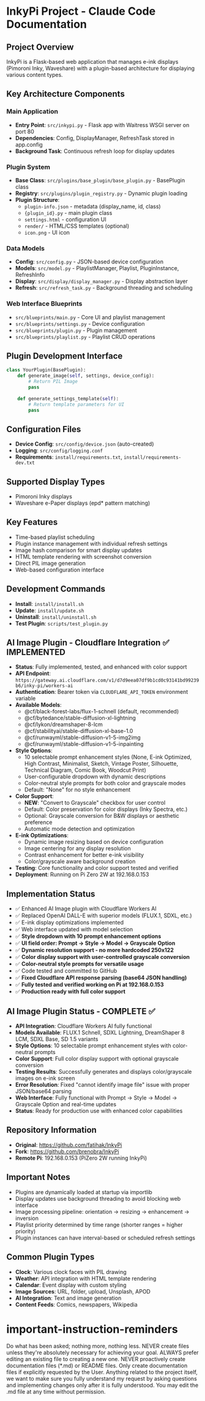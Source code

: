 # InkyPi Project - Claude Code Documentation

## Project Overview
InkyPi is a Flask-based web application that manages e-ink displays (Pimoroni Inky, Waveshare) with a plugin-based architecture for displaying various content types.

## Key Architecture Components

### Main Application
- **Entry Point**: `src/inkypi.py` - Flask app with Waitress WSGI server on port 80
- **Dependencies**: Config, DisplayManager, RefreshTask stored in app.config
- **Background Task**: Continuous refresh loop for display updates

### Plugin System
- **Base Class**: `src/plugins/base_plugin/base_plugin.py` - BasePlugin class
- **Registry**: `src/plugins/plugin_registry.py` - Dynamic plugin loading
- **Plugin Structure**:
  - `plugin-info.json` - metadata (display_name, id, class)
  - `{plugin_id}.py` - main plugin class  
  - `settings.html` - configuration UI
  - `render/` - HTML/CSS templates (optional)
  - `icon.png` - UI icon

### Data Models
- **Config**: `src/config.py` - JSON-based device configuration
- **Models**: `src/model.py` - PlaylistManager, Playlist, PluginInstance, RefreshInfo
- **Display**: `src/display/display_manager.py` - Display abstraction layer
- **Refresh**: `src/refresh_task.py` - Background threading and scheduling

### Web Interface Blueprints
- `src/blueprints/main.py` - Core UI and playlist management
- `src/blueprints/settings.py` - Device configuration  
- `src/blueprints/plugin.py` - Plugin management
- `src/blueprints/playlist.py` - Playlist CRUD operations

## Plugin Development Interface
```python
class YourPlugin(BasePlugin):
    def generate_image(self, settings, device_config):
        # Return PIL Image
        pass
    
    def generate_settings_template(self):
        # Return template parameters for UI
        pass
```

## Configuration Files
- **Device Config**: `src/config/device.json` (auto-created)
- **Logging**: `src/config/logging.conf`
- **Requirements**: `install/requirements.txt`, `install/requirements-dev.txt`

## Supported Display Types
- Pimoroni Inky displays
- Waveshare e-Paper displays (epd* pattern matching)

## Key Features
- Time-based playlist scheduling
- Plugin instance management with individual refresh settings
- Image hash comparison for smart display updates
- HTML template rendering with screenshot conversion
- Direct PIL image generation
- Web-based configuration interface

## Development Commands
- **Install**: `install/install.sh`
- **Update**: `install/update.sh`  
- **Uninstall**: `install/uninstall.sh`
- **Test Plugin**: `scripts/test_plugin.py`

## AI Image Plugin - Cloudflare Integration ✅ IMPLEMENTED
- **Status**: Fully implemented, tested, and enhanced with color support
- **API Endpoint**: `https://gateway.ai.cloudflare.com/v1/d7d9eea07df9b1cd0c93141bd99239b6/inky-pi/workers-ai`
- **Authentication**: Bearer token via `CLOUDFLARE_API_TOKEN` environment variable
- **Available Models**:
  - @cf/black-forest-labs/flux-1-schnell (default, recommended)
  - @cf/bytedance/stable-diffusion-xl-lightning
  - @cf/lykon/dreamshaper-8-lcm
  - @cf/stabilityai/stable-diffusion-xl-base-1.0
  - @cf/runwayml/stable-diffusion-v1-5-img2img
  - @cf/runwayml/stable-diffusion-v1-5-inpainting
- **Style Options**: 
  - 10 selectable prompt enhancement styles (None, E-ink Optimized, High Contrast, Minimalist, Sketch, Vintage Poster, Silhouette, Technical Diagram, Comic Book, Woodcut Print)
  - User-configurable dropdown with dynamic descriptions
  - Color-neutral style prompts for both color and grayscale modes
  - Default: "None" for no style enhancement
- **Color Support**: 
  - **NEW**: "Convert to Grayscale" checkbox for user control
  - Default: Color preservation for color displays (Inky Spectra, etc.)
  - Optional: Grayscale conversion for B&W displays or aesthetic preference
  - Automatic mode detection and optimization
- **E-ink Optimizations**: 
  - Dynamic image resizing based on device configuration
  - Image centering for any display resolution
  - Contrast enhancement for better e-ink visibility
  - Color/grayscale aware background creation
- **Testing**: Core functionality and color support tested and verified
- **Deployment**: Running on Pi Zero 2W at 192.168.0.153

## Implementation Status
- ✅ Enhanced AI Image plugin with Cloudflare Workers AI
- ✅ Replaced OpenAI DALL-E with superior models (FLUX.1, SDXL, etc.)
- ✅ E-ink display optimizations implemented
- ✅ Web interface updated with model selection
- ✅ **Style dropdown with 10 prompt enhancement options**
- ✅ **UI field order: Prompt → Style → Model → Grayscale Option**
- ✅ **Dynamic resolution support - no more hardcoded 250x122**
- ✅ **Color display support with user-controlled grayscale conversion**
- ✅ **Color-neutral style prompts for versatile usage**
- ✅ Code tested and committed to GitHub
- ✅ **Fixed Cloudflare API response parsing (base64 JSON handling)**
- ✅ **Fully tested and verified working on Pi at 192.168.0.153**
- ✅ **Production ready with full color support**

## AI Image Plugin Status - COMPLETE ✅
- **API Integration**: Cloudflare Workers AI fully functional
- **Models Available**: FLUX.1 Schnell, SDXL Lightning, DreamShaper 8 LCM, SDXL Base, SD 1.5 variants
- **Style Options**: 10 selectable prompt enhancement styles with color-neutral prompts
- **Color Support**: Full color display support with optional grayscale conversion
- **Testing Results**: Successfully generates and displays color/grayscale images on e-ink screen
- **Error Resolution**: Fixed "cannot identify image file" issue with proper JSON/base64 parsing
- **Web Interface**: Fully functional with Prompt → Style → Model → Grayscale Option and real-time updates
- **Status**: Ready for production use with enhanced color capabilities

## Repository Information
- **Original**: https://github.com/fatihak/InkyPi
- **Fork**: https://github.com/brenobra/InkyPi
- **Remote Pi**: 192.168.0.153 (PiZero 2W running InkyPi)

## Important Notes
- Plugins are dynamically loaded at startup via importlib
- Display updates use background threading to avoid blocking web interface
- Image processing pipeline: orientation → resizing → enhancement → inversion
- Playlist priority determined by time range (shorter ranges = higher priority)
- Plugin instances can have interval-based or scheduled refresh settings

## Common Plugin Types
- **Clock**: Various clock faces with PIL drawing
- **Weather**: API integration with HTML template rendering
- **Calendar**: Event display with custom styling
- **Image Sources**: URL, folder, upload, Unsplash, APOD
- **AI Integration**: Text and image generation
- **Content Feeds**: Comics, newspapers, Wikipedia

# important-instruction-reminders
Do what has been asked; nothing more, nothing less.
NEVER create files unless they're absolutely necessary for achieving your goal.
ALWAYS prefer editing an existing file to creating a new one.
NEVER proactively create documentation files (*.md) or README files. Only create documentation files if explicitly requested by the User.
Anything related to the project itself, we want to make sure you fully understand my request by asking questions and implementing changes only after it is fully understood. You may edit the .md file at any time without permission.